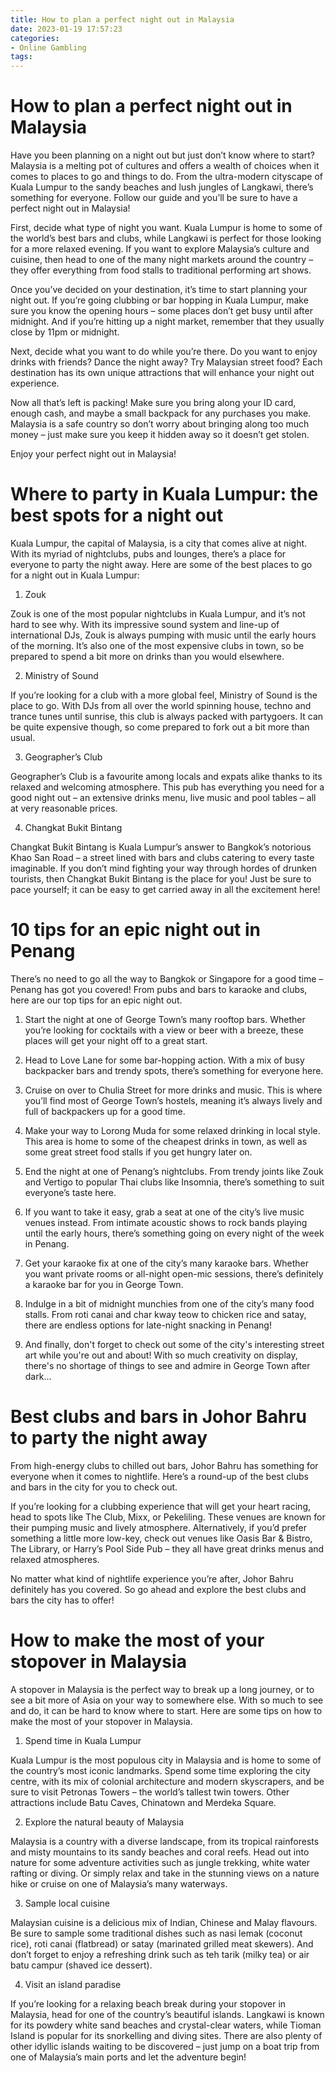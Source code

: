 ```yaml
---
title: How to plan a perfect night out in Malaysia 
date: 2023-01-19 17:57:23
categories:
- Online Gambling
tags:
---
```



#  How to plan a perfect night out in Malaysia 

Have you been planning on a night out but just don’t know where to start? Malaysia is a melting pot of cultures and offers a wealth of choices when it comes to places to go and things to do. From the ultra-modern cityscape of Kuala Lumpur to the sandy beaches and lush jungles of Langkawi, there’s something for everyone. Follow our guide and you’ll be sure to have a perfect night out in Malaysia!

First, decide what type of night you want. Kuala Lumpur is home to some of the world’s best bars and clubs, while Langkawi is perfect for those looking for a more relaxed evening. If you want to explore Malaysia’s culture and cuisine, then head to one of the many night markets around the country – they offer everything from food stalls to traditional performing art shows.

Once you’ve decided on your destination, it’s time to start planning your night out. If you’re going clubbing or bar hopping in Kuala Lumpur, make sure you know the opening hours – some places don’t get busy until after midnight. And if you’re hitting up a night market, remember that they usually close by 11pm or midnight.

Next, decide what you want to do while you’re there. Do you want to enjoy drinks with friends? Dance the night away? Try Malaysian street food? Each destination has its own unique attractions that will enhance your night out experience.

Now all that’s left is packing! Make sure you bring along your ID card, enough cash, and maybe a small backpack for any purchases you make. Malaysia is a safe country so don’t worry about bringing along too much money – just make sure you keep it hidden away so it doesn’t get stolen.

Enjoy your perfect night out in Malaysia!

#  Where to party in Kuala Lumpur: the best spots for a night out 

Kuala Lumpur, the capital of Malaysia, is a city that comes alive at night. With its myriad of nightclubs, pubs and lounges, there’s a place for everyone to party the night away. Here are some of the best places to go for a night out in Kuala Lumpur:

1. Zouk

Zouk is one of the most popular nightclubs in Kuala Lumpur, and it’s not hard to see why. With its impressive sound system and line-up of international DJs, Zouk is always pumping with music until the early hours of the morning. It’s also one of the most expensive clubs in town, so be prepared to spend a bit more on drinks than you would elsewhere.

2. Ministry of Sound

If you’re looking for a club with a more global feel, Ministry of Sound is the place to go. With DJs from all over the world spinning house, techno and trance tunes until sunrise, this club is always packed with partygoers. It can be quite expensive though, so come prepared to fork out a bit more than usual.

3. Geographer’s Club

Geographer’s Club is a favourite among locals and expats alike thanks to its relaxed and welcoming atmosphere. This pub has everything you need for a good night out – an extensive drinks menu, live music and pool tables – all at very reasonable prices.

4. Changkat Bukit Bintang

Changkat Bukit Bintang is Kuala Lumpur’s answer to Bangkok’s notorious Khao San Road – a street lined with bars and clubs catering to every taste imaginable. If you don’t mind fighting your way through hordes of drunken tourists, then Changkat Bukit Bintang is the place for you! Just be sure to pace yourself; it can be easy to get carried away in all the excitement here!

#  10 tips for an epic night out in Penang 

There’s no need to go all the way to Bangkok or Singapore for a good time – Penang has got you covered! From pubs and bars to karaoke and clubs, here are our top tips for an epic night out.

1. Start the night at one of George Town’s many rooftop bars. Whether you’re looking for cocktails with a view or beer with a breeze, these places will get your night off to a great start.

2. Head to Love Lane for some bar-hopping action. With a mix of busy backpacker bars and trendy spots, there’s something for everyone here.

3. Cruise on over to Chulia Street for more drinks and music. This is where you’ll find most of George Town’s hostels, meaning it’s always lively and full of backpackers up for a good time.

4. Make your way to Lorong Muda for some relaxed drinking in local style. This area is home to some of the cheapest drinks in town, as well as some great street food stalls if you get hungry later on.

5. End the night at one of Penang’s nightclubs. From trendy joints like Zouk and Vertigo to popular Thai clubs like Insomnia, there’s something to suit everyone’s taste here.

6. If you want to take it easy, grab a seat at one of the city’s live music venues instead. From intimate acoustic shows to rock bands playing until the early hours, there’s something going on every night of the week in Penang.

7. Get your karaoke fix at one of the city’s many karaoke bars. Whether you want private rooms or all-night open-mic sessions, there’s definitely a karaoke bar for you in George Town.

8. Indulge in a bit of midnight munchies from one of the city’s many food stalls. From roti canai and char kway teow to chicken rice and satay, there are endless options for late-night snacking in Penang!

9. And finally, don't forget to check out some of the city's interesting street art while you're out and about! With so much creativity on display, there's no shortage of things to see and admire in George Town after dark...

#  Best clubs and bars in Johor Bahru to party the night away 

From high-energy clubs to chilled out bars, Johor Bahru has something for everyone when it comes to nightlife. Here’s a round-up of the best clubs and bars in the city for you to check out. 

If you’re looking for a clubbing experience that will get your heart racing, head to spots like The Club, Mixx, or Pekeliling. These venues are known for their pumping music and lively atmosphere. Alternatively, if you’d prefer something a little more low-key, check out venues like Oasis Bar & Bistro, The Library, or Harry’s Pool Side Pub – they all have great drinks menus and relaxed atmospheres. 

No matter what kind of nightlife experience you’re after, Johor Bahru definitely has you covered. So go ahead and explore the best clubs and bars the city has to offer!

#  How to make the most of your stopover in Malaysia

A stopover in Malaysia is the perfect way to break up a long journey, or to see a bit more of Asia on your way to somewhere else. With so much to see and do, it can be hard to know where to start. Here are some tips on how to make the most of your stopover in Malaysia.

1. Spend time in Kuala Lumpur

Kuala Lumpur is the most populous city in Malaysia and is home to some of the country’s most iconic landmarks. Spend some time exploring the city centre, with its mix of colonial architecture and modern skyscrapers, and be sure to visit Petronas Towers – the world’s tallest twin towers. Other attractions include Batu Caves, Chinatown and Merdeka Square.

2. Explore the natural beauty of Malaysia

Malaysia is a country with a diverse landscape, from its tropical rainforests and misty mountains to its sandy beaches and coral reefs. Head out into nature for some adventure activities such as jungle trekking, white water rafting or diving. Or simply relax and take in the stunning views on a nature hike or cruise on one of Malaysia’s many waterways.

3. Sample local cuisine

Malaysian cuisine is a delicious mix of Indian, Chinese and Malay flavours. Be sure to sample some traditional dishes such as nasi lemak (coconut rice), roti canai (flatbread) or satay (marinated grilled meat skewers). And don’t forget to enjoy a refreshing drink such as teh tarik (milky tea) or air batu campur (shaved ice dessert).

4. Visit an island paradise

If you’re looking for a relaxing beach break during your stopover in Malaysia, head for one of the country’s beautiful islands. Langkawi is known for its powdery white sand beaches and crystal-clear waters, while Tioman Island is popular for its snorkelling and diving sites. There are also plenty of other idyllic islands waiting to be discovered – just jump on a boat trip from one of Malaysia’s main ports and let the adventure begin!